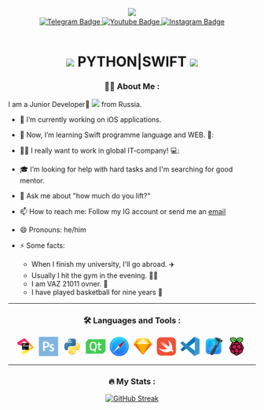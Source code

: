 <div id="header" align="center">
  <img src="https://media.giphy.com/media/hqyGzMp1RXXWkfy6k9/giphy.gif" width="350"/>
</div>

<div id="badges" align="center">
  <a href="https://t.me/cuperuser">
    <img src="https://img.shields.io/badge/Telegram-blue?style=for-the-badge&logo=Telegram&logoColor=white" alt="Telegram Badge"/>
  </a>
  <a href="https://www.youtube.com/channel/UCPzkrHz4nK2BaTDPadH-CUA">
    <img src="https://img.shields.io/badge/YouTube-red?style=for-the-badge&logo=youtube&logoColor=white" alt="Youtube Badge"/>
  </a>
  <a href="https://instagram.com/cuperuser?igshid=YmMyMTA2M2Y=">
    <img src="https://img.shields.io/badge/Instagram-orange?style=for-the-badge&logo=Instagram&logoColor=white" alt="Instagram Badge"/>
  </a>
</div>

<div align="center">
  <img src="https://komarev.com/ghpvc/?username=cuperuser&style=flat-square&color=blue" alt=""/>
</div>

<h1 align="center">
  <img src="https://media.giphy.com/media/UtEd87cLAH789bR5sk/giphy.gif" width="50px"/>
  PYTHON|SWIFT
  <img src="https://media.giphy.com/media/OGSpqEw1L5e055nwYm/giphy.gif" width="50px"/>
</h1>

<div align="center">

### :man_technologist: About Me :
  
</div>
  
  I am a Junior Developer🔰 <img src="https://media.giphy.com/media/WUlplcMpOCEmTGBtBW/giphy.gif" width="30"> from Russia.

- :telescope: I’m currently working on iOS applications.

- :seedling: Now, I’m learning Swift programme language and WEB. 🌠:

- 👨‍💼 I really want to work in global IT-company! 💻:

- 🎓 I’m looking for help with hard tasks and I'm searching for good mentor.

- 💬 Ask me about "how much do you lift?"

- 📫 How to reach me: Follow my IG account or send me an <a href="mailto:gerasimov.k1175@gmail.com">email</a>

- 😄 Pronouns: he/him

- ⚡ Some facts: 
  - When I finish my university, I'll go abroad. ✈️
  - Usually I hit the gym in the evening. 🏋🏼
  - I am VAZ 21011 ovner. 🚗
  - I have played basketball for nine years 🏀
<div align="center">

 ---

### :hammer_and_wrench: Languages and Tools :

<div align="center">
  <img src="https://github.com/devicons/devicon/blob/master/icons/jetbrains/jetbrains-original.svg" title="Jetbrains" alt="Jetbrains" width="40" height="40"/>&nbsp;
  <img src="https://github.com/devicons/devicon/blob/master/icons/photoshop/photoshop-plain.svg" title="Photoshop" alt="Photoshop" width="40" height="40"/>&nbsp;
  <img src="https://github.com/devicons/devicon/blob/master/icons/python/python-original.svg" title="Python" alt="Python" width="40" height="40"/>&nbsp;
  <img src="https://github.com/devicons/devicon/blob/master/icons/qt/qt-original.svg" title="Qt" alt="Qt" width="40" height="40"/>&nbsp;
  <img src="https://github.com/devicons/devicon/blob/master/icons/safari/safari-original.svg" title="Safari" alt="Safari" width="40" height="40"/>&nbsp;
  <img src="https://github.com/devicons/devicon/blob/master/icons/sketch/sketch-original.svg" title="Sketch" alt="Sketch" width="40" height="40"/>&nbsp;
  <img src="https://github.com/devicons/devicon/blob/master/icons/swift/swift-original.svg" title="Swift" alt="Swift" width="40" height="40"/>&nbsp;
  <img src="https://github.com/devicons/devicon/blob/master/icons/vscode/vscode-original.svg" title="VSCode" alt="VSCode" width="40" height="40"/>&nbsp;
  <img src="https://github.com/devicons/devicon/blob/master/icons/xcode/xcode-original.svg" title="XCode" alt="XCode" width="40" height="40"/>&nbsp;
  <img src="https://github.com/devicons/devicon/blob/master/icons/raspberrypi/raspberrypi-original.svg" title="RaspberryPi" alt="RaspberryPi" width="40" height="40"/>&nbsp;

---

### :fire: My Stats :
[![GitHub Streak](http://github-readme-streak-stats.herokuapp.com?user=cuperuser&date_format=j%20M%5B%20Y%5D)](https://git.io/streak-stats)

<!--
**cuperuser/cuperuser** is a ✨ _special_ ✨ repository because its `README.md` (this file) appears on your GitHub profile.

Here are some ideas to get you started:

- 🔭 I’m currently working on ...
- 🌱 I’m currently learning ...
- 👯 I’m looking to collaborate on ...
- 🤔 I’m looking for help with ...
- 💬 Ask me about ...
- 📫 How to reach me: ...
- 😄 Pronouns: ...
- ⚡ Fun fact: ...
-->
